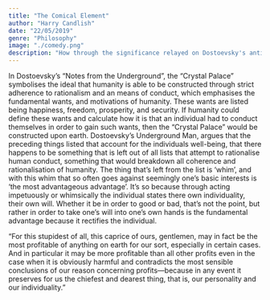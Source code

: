 ```yaml
---
title: "The Comical Element"
author: "Harry Candlish"
date: "22/05/2019"
genre: "Philosophy"
image: "./comedy.png"
description: "How through the significance relayed on Dostoevsky's anti-heroes has impacted our society."
---
```


In Dostoevsky’s “Notes from the Underground”, the “Crystal Palace” symbolises the ideal that humanity is able to be constructed through strict adherence to rationalism and an means of conduct, which emphasises the fundamental wants, and motivations of humanity. These wants are listed being happiness, freedom, prosperity, and security. If humanity could define these wants and calculate how it is that an individual had to conduct themselves in order to gain such wants, then the “Crystal Palace” would be constructed upon earth.
Dostoevsky’s Underground Man, argues that the preceding things listed that account for the individuals well-being, that there happens to be something that is left out of all lists that attempt to rationalise human conduct, something that would breakdown all coherence and rationalisation of humanity. The thing that’s left from the list is ‘whim’, and with this whim that so often goes against seemingly one’s basic interests is ‘the most advantageous advantage’. It’s so because through acting impetuously or whimsically the individual states there own individuality, their own will. Whether it be in order to good or bad, that’s not the point, but rather in order to take one’s will into one’s own hands is the fundamental advantage because it rectifies the individual.

“For this stupidest of all, this caprice of ours, gentlemen, may in fact be the most profitable of anything on earth for our sort, especially in certain cases. And in particular it may be more profitable than all other profits even in the case when it is obviously harmful and contradicts the most sensible conclusions of our reason concerning profits—because in any event it preserves for us the chiefest and dearest thing, that is, our personality and our individuality.”
